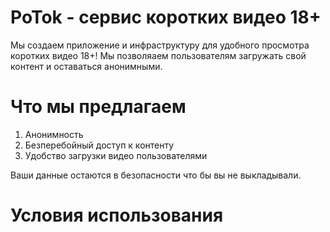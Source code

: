 # PoTok - сервис коротких видео 18+
Мы создаем приложение и инфраструктуру для удобного просмотра коротких видео 18+! 
Мы позволяаем пользователям загружать свой контент и оставаться анонимными.
# Что мы предлагаем
1. Анонимность
2. Безперебойный доступ к контенту
3. Удобство загрузки видео пользователями

Ваши данные остаются в безопасности что бы вы не выкладывали.

# Условия использования
